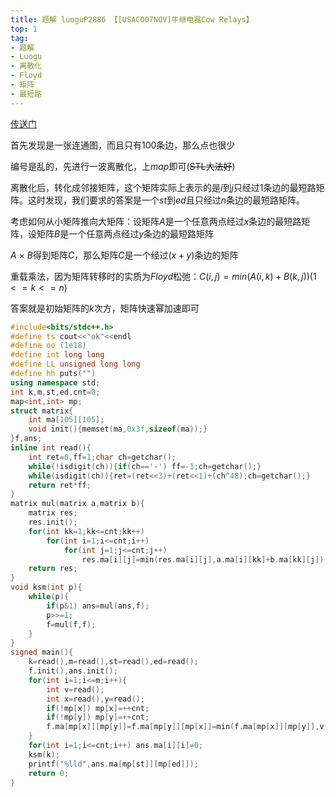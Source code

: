 ```yaml
---
title: 题解 luoguP2886 【[USACO07NOV]牛继电器Cow Relays】
top: 1
tag:
- 题解
- Luogu
- 离散化
- Floyd
- 矩阵
- 最短路
---
```

[传送门](https://www.luogu.org/problemnew/show/P2886)

首先发现是一张连通图，而且只有$100$条边，那么点也很少

编号是乱的，先进行一波离散化，上$map$即可(~~STL大法好~~)

离散化后，转化成邻接矩阵，这个矩阵实际上表示的是$i$到$j$只经过$1$条边的最短路矩阵。这时发现，我们要求的答案是一个$st$到$ed$且只经过$n$条边的最短路矩阵。

考虑如何从小矩阵推向大矩阵：设矩阵$A$是一个任意两点经过$x$条边的最短路矩阵，设矩阵$B$是一个任意两点经过$y$条边的最短路矩阵

$A$ $\times$ $B$得到矩阵$C$，那么矩阵$C$是一个经过$(x+y)$条边的矩阵

重载乘法，因为矩阵转移时的实质为$Floyd$松弛：$C(i,j)=min(A(i,k)+B(k,j)) (1<=k<=n)$

答案就是初始矩阵的$k$次方，矩阵快速幂加速即可 
```cpp
#include<bits/stdc++.h>
#define ts cout<<"ok"<<endl
#define oo (1e18)
#define int long long
#define LL unsigned long long
#define hh puts("")
using namespace std;
int k,m,st,ed,cnt=0;
map<int,int> mp;
struct matrix{
    int ma[105][105];
    void init(){memset(ma,0x3f,sizeof(ma));}
}f,ans;
inline int read(){
    int ret=0,ff=1;char ch=getchar();
    while(!isdigit(ch)){if(ch=='-') ff=-1;ch=getchar();}
    while(isdigit(ch)){ret=(ret<<3)+(ret<<1)+(ch^48);ch=getchar();}
    return ret*ff;
}
matrix mul(matrix a,matrix b){
    matrix res;
    res.init();
    for(int kk=1;kk<=cnt;kk++)
        for(int i=1;i<=cnt;i++)
            for(int j=1;j<=cnt;j++)
                res.ma[i][j]=min(res.ma[i][j],a.ma[i][kk]+b.ma[kk][j]);
    return res;
}
void ksm(int p){
    while(p){
        if(p&1) ans=mul(ans,f);
        p>>=1;
        f=mul(f,f);
    }
}
signed main(){
    k=read(),m=read(),st=read(),ed=read();
    f.init(),ans.init();
    for(int i=1;i<=m;i++){
        int v=read();
        int x=read(),y=read();
        if(!mp[x]) mp[x]=++cnt;
        if(!mp[y]) mp[y]=++cnt;
        f.ma[mp[x]][mp[y]]=f.ma[mp[y]][mp[x]]=min(f.ma[mp[x]][mp[y]],v);
    }
    for(int i=1;i<=cnt;i++) ans.ma[i][i]=0;
    ksm(k);
    printf("%lld",ans.ma[mp[st]][mp[ed]]);
    return 0;
}
```
